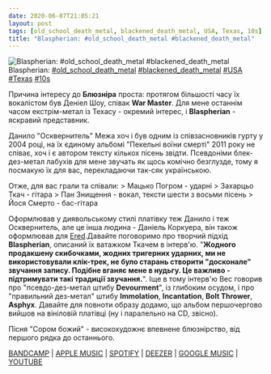 ```yaml
---
date: 2020-06-07T21:05:21
layout: post
tags: [old_school_death_metal, blackened_death_metal, USA, Texas, 10s]
title: "Blaspherian: #old_school_death_metal #blackened_death_metal"
---
```

![Blaspherian: #old_school_death_metal #blackened_death_metal](/assets/photos/photo_988@07-06-2020_21-05-21.jpg)
Blaspherian: [#old_school_death_metal](/tags/#old_school_death_metal) [#blackened_death_metal](/tags/#blackened_death_metal) [#USA](/tags/#USA) [#Texas](/tags/#Texas) [#10s](/tags/#10s)

Причина інтересу до **Блюзніра** проста: протягом більшості часу їх вокалістом був Деніел Шоу, співак **War Master**. Для мене останнім часом екстрім-метал із Техасу - окремий інтерес, і **Blaspherian** - яскравий представник.

Данило &quot;Осквернитель&quot; Межа хоч і був одним із співзасновників гурту у 2004 році, на їх єдиному альбомі &quot;Пекельні воїни смерті&quot; 2011 року не співає, хоч і є автором тексту кількох пісень звідти. Псевдоніми блек-дез-метал лабухів для мене звучать як щось комічно безглузде, тому я посмакую їх для вас, перекладаючи так-сяк українською.

Отже, для вас грали та співали:
&gt; Мацько Погром - ударні
&gt; Захарцьо Ткач - гітара
&gt; Пан Знищення - вокал, тексти шести з восьми пісень
&gt; Йося Смерто - бас-гітара

Оформлював у диявольському стилі платівку теж Данило і теж Осквернитель, але це інша людина - Даніель Коркуера, він також оформлював для [Ered](https://t.me/vast_space_unexplored/3332).Давайте поговоримо про творчий підхід **Blaspherian**, описаний їх ватажком Ткачем в інтерв&#39;ю. &quot;__Жодного продакшену скибочками, жодних тригерних ударних, ми не використовували клік-трек, не було старань створити &quot;досконале&quot; звучання запису. Подібне вганяє мене в нудьгу. Це важливо - підтримувати такі традиції звучання.__&quot;. Іще в тому інтерв&#39;ю Вес говорив про &quot;псевдо-дез-метал штибу **Devourment**&quot;, із глибоким осудом, і про &quot;правильний дез-метал&quot; штибу **Immolation**, **Incantation**, **Bolt Thrower**, **Asphyx**. Давайте для повноти образу додамо, що альбом першочергово вийшов на вініловій платівці (ну і паралельно на CD, звісно).

Пісня &quot;Сором божий&quot; - високохудожнє впевнене блюзнірство, від першого рядка до останнього.

[BANDCAMP](https://deathgasmrecords.bandcamp.com/album/infernal-warriors-of-death) | [APPLE MUSIC](https://music.apple.com/ru/album/infernal-warriors-of-death/428050411) | [SPOTIFY](https://open.spotify.com/playlist/1FyUK0DUKzeG4RZQ27vVzu) | [DEEZER](https://www.deezer.com/album/6202018?utm_source=deezer&amp;utm_content=album-6202018&amp;utm_term=1601611822_1591553018&amp;utm_medium=web) | [GOOGLE MUSIC](https://play.google.com/music/m/Bb2utodn3h6heojarygy2eg3sg4?t=Infernal_Warriors_of_Death_-_Deathrune_Records) | [YOUTUBE](https://www.youtube.com/playlist?list=OLAK5uy_lK2Ol6kQDQEuHI2Pmb3Youp4u4B_UeIKs)